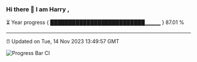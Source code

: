 ### Hi there 👋 I am Harry , 

⏳ Year progress { ██████████████████████████▁▁▁▁ } 87.01 %

---

⏰ Updated on Tue, 14 Nov 2023 13:49:57 GMT

![Progress Bar CI](https://github.com/duykhang68/duykhang68/workflows/Progress%20Bar%20CI/badge.svg)
